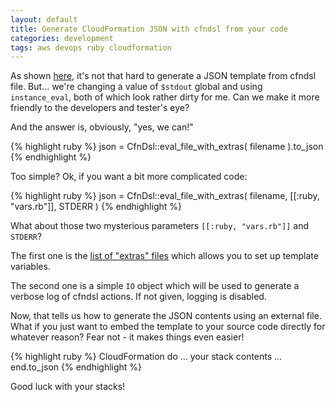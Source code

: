 ```yaml
---
layout: default
title: Generate CloudFormation JSON with cfndsl from your code
categories: development
tags: aws devops ruby cloudformation
---
```


As shown
[here](https://coderwall.com/p/sxtlzw/create-an-aws-stack-with-cfndsl),
it's not that hard to generate a JSON template from cfndsl
file. But... we're changing a value of ```$stdout``` global and using
```instance_eval```, both of which look rather dirty for me.  Can we
make it more friendly to the developers and tester's eye?

And the answer is, obviously, "yes, we can!"

{% highlight ruby %}
json = CfnDsl::eval_file_with_extras(
  filename
).to_json
{% endhighlight %}

Too simple? Ok, if you want a bit more complicated code:

{% highlight ruby %}
json = CfnDsl::eval_file_with_extras(
  filename,
  [[:ruby, "vars.rb"]],
  STDERR
)
{% endhighlight %}

What about those two mysterious parameters ```[[:ruby, "vars.rb"]]```
and ```STDERR```?

The first one is the [list of "extras" files](https://github.com/stevenjack/cfndsl/blob/988b03f37ca85361d881ec75ab28e55dd2d88dc9/lib/cfndsl.rb) which allows you to
set up template variables.

The  second one  is a  simple ```IO```  object which  will be  used to
generate a  verbose log of cfndsl  actions.  If not given,  logging is
disabled.

Now, that tells us how to generate the JSON contents using an external
file.  What if you just want to embed the template to your source code
directly for whatever reason?  Fear not - it makes things even easier!

{% highlight ruby %}
CloudFormation do
  ... your stack contents ...
end.to_json
{% endhighlight %}

Good luck with your stacks!
